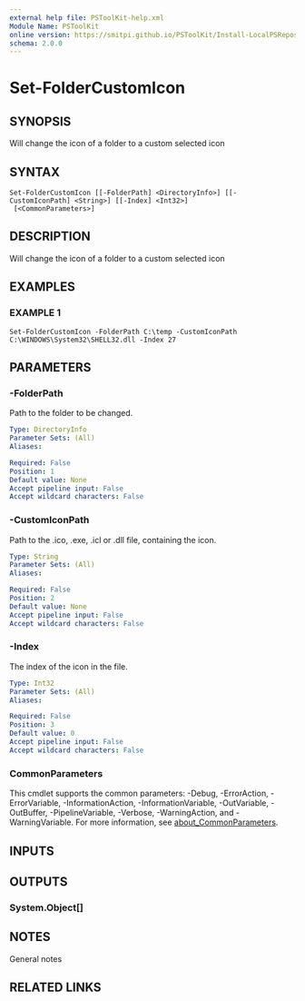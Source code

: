 ```yaml
---
external help file: PSToolKit-help.xml
Module Name: PSToolKit
online version: https://smitpi.github.io/PSToolKit/Install-LocalPSRepository
schema: 2.0.0
---
```


# Set-FolderCustomIcon

## SYNOPSIS
Will change the icon of a folder to a custom selected icon

## SYNTAX

```
Set-FolderCustomIcon [[-FolderPath] <DirectoryInfo>] [[-CustomIconPath] <String>] [[-Index] <Int32>]
 [<CommonParameters>]
```

## DESCRIPTION
Will change the icon of a folder to a custom selected icon

## EXAMPLES

### EXAMPLE 1
```
Set-FolderCustomIcon -FolderPath C:\temp -CustomIconPath C:\WINDOWS\System32\SHELL32.dll -Index 27
```

## PARAMETERS

### -FolderPath
Path to the folder to be changed.

```yaml
Type: DirectoryInfo
Parameter Sets: (All)
Aliases:

Required: False
Position: 1
Default value: None
Accept pipeline input: False
Accept wildcard characters: False
```

### -CustomIconPath
Path to the .ico, .exe, .icl or .dll file, containing the icon.

```yaml
Type: String
Parameter Sets: (All)
Aliases:

Required: False
Position: 2
Default value: None
Accept pipeline input: False
Accept wildcard characters: False
```

### -Index
The index of the icon in the file.

```yaml
Type: Int32
Parameter Sets: (All)
Aliases:

Required: False
Position: 3
Default value: 0
Accept pipeline input: False
Accept wildcard characters: False
```

### CommonParameters
This cmdlet supports the common parameters: -Debug, -ErrorAction, -ErrorVariable, -InformationAction, -InformationVariable, -OutVariable, -OutBuffer, -PipelineVariable, -Verbose, -WarningAction, and -WarningVariable. For more information, see [about_CommonParameters](http://go.microsoft.com/fwlink/?LinkID=113216).

## INPUTS

## OUTPUTS

### System.Object[]
## NOTES
General notes

## RELATED LINKS
